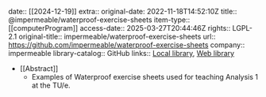 date:: [[2024-12-19]]
extra:: original-date: 2022-11-18T14:52:10Z
title:: @impermeable/waterproof-exercise-sheets
item-type:: [[computerProgram]]
access-date:: 2025-03-27T20:44:46Z
rights:: LGPL-2.1
original-title:: impermeable/waterproof-exercise-sheets
url:: https://github.com/impermeable/waterproof-exercise-sheets
company:: impermeable
library-catalog:: GitHub
links:: [Local library](zotero://select/library/items/654NHAVG), [Web library](https://www.zotero.org/users/16481611/items/654NHAVG)

- [[Abstract]]
	- Examples of Waterproof exercise sheets used for teaching Analysis 1 at the TU/e.
